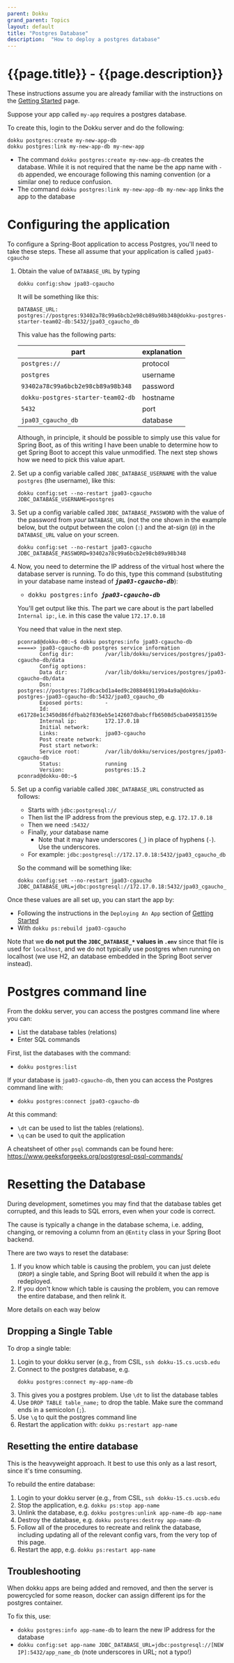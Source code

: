 ```yaml
---
parent: Dokku
grand_parent: Topics
layout: default
title: "Postgres Database"
description:  "How to deploy a postgres database"
---
```


# {{page.title}} - {{page.description}}

These instructions assume you are already familiar with the instructions on the [Getting Started](https://ucsb-cs156.github.io/topics/dokku/getting_started.html) page.

Suppose your app called `my-app` requires a postgres database.

To create this, login to the Dokku server and do the following:

```
dokku postgres:create my-new-app-db
dokku postgres:link my-new-app-db my-new-app
```

* The command `dokku postgres:create my-new-app-db` creates the database. While it is not required that the name be the app name with `-db` appended, we encourage following  this naming convention (or a similar one) to reduce confusion.
* The command  `dokku postgres:link my-new-app-db my-new-app` links the app to the database

# Configuring the application

To configure a Spring-Boot application to access Postgres, you'll need to take these steps. These all assume that your application is called `jpa03-cgaucho`

1. Obtain the value of `DATABASE_URL` by typing 
   ```
   dokku config:show jpa03-cgaucho
   ```
   
   It will be something like this:
   
   ```
   DATABASE_URL:  postgres://postgres:93402a78c99a6bcb2e98cb89a98b348@dokku-postgres-starter-team02-db:5432/jpa03_cgaucho_db
   ```
    
   This value has the following parts:
   
   | part | explanation |
   |------|-------------|
   | `postgres://` | protocol |
   | `postgres`    | username |
   | `93402a78c99a6bcb2e98cb89a98b348` | password |
   | `dokku-postgres-starter-team02-db` | hostname |
   | `5432` | port | 
   | `jpa03_cgaucho_db` | database |
   
   Although, in principle, it should be possible to simply use this value for Spring Boot, as of this writing I have been unable to 
   determine how to get Spring Boot to accept this value unmodified.  The next step shows how we need to pick this value apart.
   
2. Set up a config variable called `JDBC_DATABASE_USERNAME` with the value `postgres` (the username), like this:

   ```
   dokku config:set --no-restart jpa03-cgaucho JDBC_DATABASE_USERNAME=postgres
   ```
   

3. Set up a config variable called `JDBC_DATABASE_PASSWORD` with the value of the password from *your* `DATABASE_URL` (not the one shown in the example below, but the output between the colon (`:`) and the at-sign (`@`) in the `DATABASE_URL` value on your screen.

   ```
   dokku config:set --no-restart jpa03-cgaucho JDBC_DATABASE_PASSWORD=93402a78c99a6bcb2e98cb89a98b348
   ```

   
4. Now, you need to determine the IP address of the virtual host where the database server is running.  To do this, type
   this command (substituting in your database name instead of <tt><b><i>jpa03-cgaucho-db</i></b></tt>):
   
   * <tt>dokku postgres:info <b><i>jpa03-cgaucho-db</i></b></tt>
   
   You'll get output like this.  The part we care about is the part labelled `Internal ip:`, i.e. in this case the value `172.17.0.18`
   
   You need that value in the next step.
   
   ```
   pconrad@dokku-00:~$ dokku postgres:info jpa03-cgaucho-db
   =====> jpa03-cgaucho-db postgres service information
          Config dir:          /var/lib/dokku/services/postgres/jpa03-cgaucho-db/data
          Config options:                               
          Data dir:            /var/lib/dokku/services/postgres/jpa03-cgaucho-db/data
          Dsn:                 postgres://postgres:71d9cacbd1a4ed9c20884691199a4a9a@dokku-postgres-jpa03-cgaucho-db:5432/jpa03_cgaucho_db
          Exposed ports:       -                        
          Id:                  e61728e1c3450d86fdfbab2f836eb5e142607dbabcffb6508d5cba049581359e
          Internal ip:         172.17.0.18              
          Initial network:                              
          Links:               jpa03-cgaucho            
          Post create network:                          
          Post start network:                           
          Service root:        /var/lib/dokku/services/postgres/jpa03-cgaucho-db
          Status:              running                  
          Version:             postgres:15.2            
   pconrad@dokku-00:~$ 
   ```


5. Set up a config variable called `JDBC_DATABASE_URL` constructed as follows:

   * Starts with `jdbc:postgresql://`
   * Then list the IP address from the previous step, e.g. `172.17.0.18`
   * Then we need `:5432/` 
   * Finally, *your* database name 
     - Note that it may have underscores (`_`) in place of hyphens (`-`). Use the underscores.
   * For example: `jdbc:postgresql://172.17.0.18:5432/jpa03_cgaucho_db`
   
   So the command will be something like:
   
   ```
   dokku config:set --no-restart jpa03-cgaucho JDBC_DATABASE_URL=jdbc:postgresql://172.17.0.18:5432/jpa03_cgaucho_db
   ```

Once these values are all set up, you can start the app by:
* Following the instructions in the `Deploying An App` section of [Getting Started](https://github.com/ucsb-cs156/ucsb-cs156.github.io/blob/main/topics/dokku/getting_started.md#deploying-an-app)
* With `dokku ps:rebuild jpa03-cgaucho`

Note that we **do not put the `JDBC_DATABASE_*` values in `.env`** since that file is used for `localhost`, and we do not typically use postgres when running on localhost (we use H2, an database embedded in the Spring Boot server instead).

# Postgres command line

From the dokku server, you can access the postgres command line where you can:
* List the database tables (relations)
* Enter SQL commands

First, list the databases with the command:
* `dokku postgres:list`

If your database is `jpa03-cgaucho-db`, then you can access the Postgres command line with:

* `dokku postgres:connect jpa03-cgaucho-db`

At this command:
* `\dt` can be used to list the tables (relations).
* `\q` can be used to quit the application

A cheatsheet of other `psql` commands can be found here:  <https://www.geeksforgeeks.org/postgresql-psql-commands/>


# Resetting the Database

During development, sometimes you may find that the database tables get corrupted, and this leads to SQL errors, even when your code is correct.

The cause is typically a change in the database schema, i.e. adding, changing, or removing a column from an `@Entity` class in your Spring Boot backend.

There are two ways to reset the database:
1. If you know which table is causing the problem, you can just delete (`DROP`) a single table, and Spring Boot will rebuild it when the app is redeployed.
2. If you don't know which table is causing the problem, you can remove the entire database, and then relink it.

More details on each way below

## Dropping a Single Table

To drop a single table:

1. Login to your dokku server (e.g., from CSIL, `ssh dokku-15.cs.ucsb.edu`
2. Connect to the postgres database, e.g.
   ```
   dokku postgres:connect my-app-name-db
   ```
3. This gives you a postgres problem. Use `\dt` to list the database tables
4. Use `DROP TABLE table_name;` to drop the table.  Make sure the command ends in a semicolon (`;`).
5. Use `\q` to quit the postgres command line
6. Restart the application with: `dokku ps:restart app-name`

## Resetting the entire database

This is the heavyweight approach.  It best to use this only as a last resort, since it's time consuming.

To rebuild the entire database:

1. Login to your dokku server (e.g., from CSIL, `ssh dokku-15.cs.ucsb.edu`
2. Stop the application, e.g. `dokku ps:stop app-name`
3. Unlink the database, e.g. `dokku postgres:unlink app-name-db app-name`
4. Destroy the database, e.g. `dokku postgres:destroy app-name-db`
5. Follow all of the procedures to recreate and relink the database, including updating all of the relevant config vars, from the very top of this page.
6. Restart the app, e.g. `dokku ps:restart app-name`

## Troubleshooting

When dokku apps are being added and removed, and then the server is powercycled  for some reason, docker can assign different ips for the postgres container.

To fix this, use:

* `dokku postgres:info app-name-db` to learn the new IP address for the database
* `dokku config:set app-name JDBC_DATABASE_URL=jdbc:postgresql://[NEW IP]:5432/app_name_db` (note underscores in URL; not a typo!)
